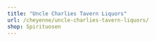 ```yaml
---
title: "Uncle Charlies Tavern Liquors"
url: /cheyenne/uncle-charlies-tavern-liquors/
shop: Spirituosen
---
```

